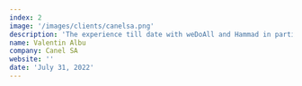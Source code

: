 ```yaml
---
index: 2
image: '/images/clients/canelsa.png'
description: 'The experience till date with weDoAll and Hammad in particular was a really great one in a complex project that evolved constantly. We are happy with the work done and looking forward to work with them again, keeping in mind the lessons learned till now. Kudos to them and surely an asset to work with them.'
name: Valentin Albu
company: Canel SA
website: ''
date: 'July 31, 2022'
---
```

